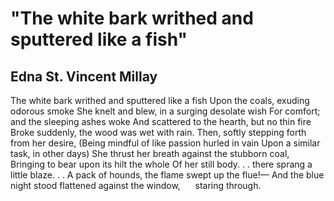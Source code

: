 # "The white bark writhed and sputtered like a fish"
## Edna St. Vincent Millay
The white bark writhed and sputtered like a fish
Upon the coals, exuding odorous smoke
She knelt and blew, in a surging desolate wish
For comfort; and the sleeping ashes woke
And scattered to the hearth, but no thin fire
Broke suddenly, the wood was wet with rain.
Then, softly stepping forth from her desire,
(Being mindful of like passion hurled in vain
Upon a similar task, in other days)
She thrust her breath against the stubborn coal,
Bringing to bear upon its hilt the whole
Of her still body. . . there sprang a little blaze. . .
A pack of hounds, the flame swept up the flue!—
And the blue night stood flattened against the window,
     staring through.